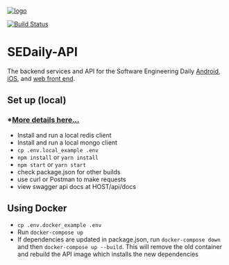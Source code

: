 [![logo](https://i.imgur.com/3OtP3p8.png)](https://softwareengineeringdaily.com/)

[![Build Status](https://travis-ci.org/SoftwareEngineeringDaily/software-engineering-daily-api.svg?branch=travis-fix)](https://travis-ci.org/SoftwareEngineeringDaily/software-engineering-daily-api)

# SEDaily-API

The backend services and API for the Software Engineering Daily [Android](https://github.com/SoftwareEngineeringDaily/SEDaily-Android), [iOS](https://github.com/SoftwareEngineeringDaily/se-daily-iOS), and [web front end](https://github.com/SoftwareEngineeringDaily/sedaily-front-end).

## Set up (local) 
### *[More details here...](https://softwareengineeringdaily.github.io/Backend/gettingstarted/)
  - Install and run a local redis client
  - Install and run a local mongo client
  - `cp .env.local_example .env`
  - `npm install` or `yarn install`
  - `npm start` or `yarn start`
  - check package.json for other builds
  - use curl or Postman to make requests
  - view swagger api docs at HOST/api/docs

## Using Docker
  - `cp .env.docker_example .env`
  - Run `docker-compose up`
  - If dependencies are updated in package.json, run `docker-compose down` and then `docker-compose up --build`. This will remove the old container and rebuild the API image which installs the new dependencies
